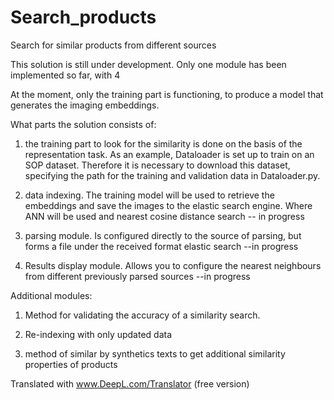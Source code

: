 # Search_products
Search for similar products from different sources

This solution is still under development. Only one module has been implemented so far, with 4

At the moment, only the training part is functioning, to produce a model that generates the imaging embeddings. 

What parts the solution consists of:

1. the training part to look for the similarity is done on the basis of the representation task. As an example, Dataloader is set up to train on an SOP dataset.  Therefore it is necessary to download this dataset, specifying the path for the training and validation data in Dataloader.py. 

2. data indexing. The training model will be used to retrieve the embeddings and save the images to the elastic search engine. Where ANN will be used and nearest cosine distance search -- in progress

3. parsing module. Is configured directly to the source of parsing, but forms a file under the received format elastic search --in progress

4. Results display module. Allows you to configure the nearest neighbours from different previously parsed sources --in progress


Additional modules:

1. Method for validating the accuracy of a similarity search.

2. Re-indexing with only updated data

3. method of similar by synthetics texts to get additional similarity properties of products

Translated with www.DeepL.com/Translator (free version)
